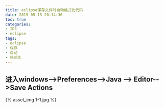 ```yaml
---
title: eclipse保存文件时自动格式化代码
date: 2015-05-15 20:14:36
toc: true
categories:
- IDE
- eclipse
tags:
- eclipse
- 保存
- 自动
- 格式化
---
```


## 进入windows-->Preferences-->Java --> Editor-->Save Actions

{% asset_img 1-1.jpg %}

